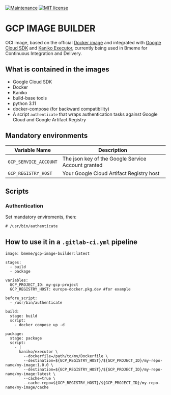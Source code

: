 [![Maintenance](https://img.shields.io/badge/Maintained%3F-yes-green.svg)](https://GitHub.com/Naereen/StrapDown.js/graphs/commit-activity)
[![MIT license](https://img.shields.io/badge/License-MIT-blue.svg)](https://lbesson.mit-license.org/)

GCP IMAGE BUILDER
=====

OCI image, based on the official [Docker image](https://hub.docker.com/_/docker) and integrated with [Google Cloud SDK](https://cloud.google.com/sdk/docs/install) and [Kaniko Executor](https://github.com/GoogleContainerTools/kaniko), currently being used in Bmeme for Continuous Integration and Delivery.

## What is contained in the images
* Google Cloud SDK
* Docker
* Kaniko
* build-base tools
* python 3.11
* docker-compose (for backward compatibility)
* A script `authenticate` that wraps authentication tasks against Google Cloud and Google Artifact Registry

## Mandatory environments
| Variable Name | Description |
|---------------|-------------|
|`GCP_SERVICE_ACCOUNT`| The json key of the Google Service Account granted|
|`GCP_REGISTRY_HOST`| Your Google Cloud Artifact Registry host |

## Scripts

### Authentication
Set mandatory enviroments, then:

```
# /usr/bin/authenticate
```

## How to use it in a `.gitlab-ci.yml` pipeline
```
image: bmeme/gcp-image-builder:latest

stages:
  - build
  - package

variables:
  GCP_PROJECT_ID: my-gcp-project
  GCP_REGISTRY_HOST: europe-docker.pkg.dev #for example

before_script:
  - /usr/bin/authenticate

build:
  stage: build
  script:
    - docker compose up -d

package:
  stage: package
  script:
    - |
      kaniko/executor \
        --dockerfile=/path/to/my/Dockerfile \
        --destination=${GCP_REGISTRY_HOST}/${GCP_PROJECT_ID}/my-repo-name/my-image:1.0.0 \
        --destination=${GCP_REGISTRY_HOST}/${GCP_PROJECT_ID}/my-repo-name/my-image:latest \
        --cache=true \
        --cache-repo=${GCP_REGISTRY_HOST}/${GCP_PROJECT_ID}/my-repo-name/my-image/cache
```